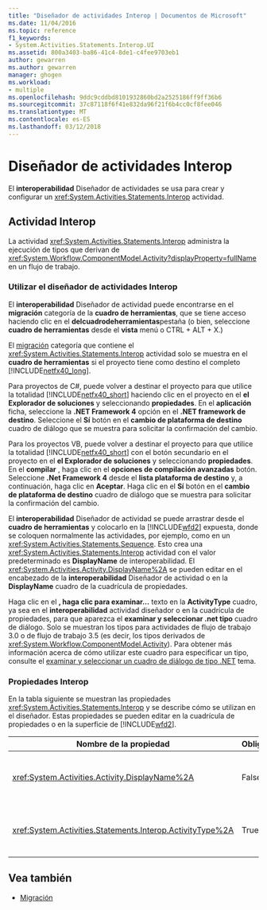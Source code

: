 ```yaml
---
title: "Diseñador de actividades Interop | Documentos de Microsoft"
ms.date: 11/04/2016
ms.topic: reference
f1_keywords:
- System.Activities.Statements.Interop.UI
ms.assetid: 800a3403-ba86-41c4-8de1-c4fee9703eb1
author: gewarren
ms.author: gewarren
manager: ghogen
ms.workload:
- multiple
ms.openlocfilehash: 9ddc9cddbd8101932860bd2a2525186ff9ff36b6
ms.sourcegitcommit: 37c87118f6f41e832da96f21f6b4cc0cf8fee046
ms.translationtype: MT
ms.contentlocale: es-ES
ms.lasthandoff: 03/12/2018
---
```

# <a name="interop-activity-designer"></a>Diseñador de actividades Interop
El **interoperabilidad** Diseñador de actividades se usa para crear y configurar un <xref:System.Activities.Statements.Interop> actividad.

## <a name="the-interop-activity"></a>Actividad Interop
 La actividad <xref:System.Activities.Statements.Interop> administra la ejecución de tipos que derivan de <xref:System.Workflow.ComponentModel.Activity?displayProperty=fullName> en un flujo de trabajo.

### <a name="using-the-interop-activity-designer"></a>Utilizar el diseñador de actividades Interop
 El **interoperabilidad** Diseñador de actividad puede encontrarse en el **migración** categoría de la **cuadro de herramientas**, que se tiene acceso haciendo clic en el **delcuadrodeherramientas**pestaña (o bien, seleccione **cuadro de herramientas** desde el **vista** menú o CTRL + ALT + X.)

 El [migración](../workflow-designer/migration-activity-designers.md) categoría que contiene el <xref:System.Activities.Statements.Interop> actividad solo se muestra en el **cuadro de herramientas** si el proyecto tiene como destino el completo [!INCLUDE[netfx40_long](../workflow-designer/includes/netfx40_long_md.md)].

 Para proyectos de C#, puede volver a destinar el proyecto para que utilice la totalidad [!INCLUDE[netfx40_short](../workflow-designer/includes/netfx40_short_md.md)] haciendo clic en el proyecto en el **el Explorador de soluciones** y seleccionando **propiedades**. En el **aplicación** ficha, seleccione la **.NET Framework 4** opción en el **.NET framework de destino**. Seleccione el **Sí** botón en el **cambio de plataforma de destino** cuadro de diálogo que se muestra para solicitar la confirmación del cambio.

 Para los proyectos VB, puede volver a destinar el proyecto para que utilice la totalidad [!INCLUDE[netfx40_short](../workflow-designer/includes/netfx40_short_md.md)] con el botón secundario en el proyecto en el **el Explorador de soluciones** y seleccionando **propiedades**. En el **compilar** , haga clic en el **opciones de compilación avanzadas** botón. Seleccione **.Net Framework 4** desde el **lista plataforma de destino** y, a continuación, haga clic en **Aceptar**. Haga clic en el **Sí** botón en el **cambio de plataforma de destino** cuadro de diálogo que se muestra para solicitar la confirmación del cambio.

 El **interoperabilidad** Diseñador de actividad se puede arrastrar desde el **cuadro de herramientas** y colocarlo en la [!INCLUDE[wfd2](../workflow-designer/includes/wfd2_md.md)] expuesta, donde se coloquen normalmente las actividades, por ejemplo, como en un <xref:System.Activities.Statements.Sequence>. Esto crea una <xref:System.Activities.Statements.Interop> actividad con el valor predeterminado es **DisplayName** de interoperabilidad. El <xref:System.Activities.Activity.DisplayName%2A> se pueden editar en el encabezado de la **interoperabilidad** Diseñador de actividad o en la **DisplayName** cuadro de la cuadrícula de propiedades.

 Haga clic en el **, haga clic para examinar...**  texto en la **ActivityType** cuadro, ya sea en el **interoperabilidad** actividad diseñador o en la cuadrícula de propiedades, para que aparezca el **examinar y seleccionar .net tipo** cuadro de diálogo. Solo se muestran los tipos para actividades de flujo de trabajo 3.0 o de flujo de trabajo 3.5 (es decir, los tipos derivados de <xref:System.Workflow.ComponentModel.Activity>). Para obtener más información acerca de cómo utilizar este cuadro para especificar un tipo, consulte el [examinar y seleccionar un cuadro de diálogo de tipo .NET](../workflow-designer/browse-and-select-a-dotnet-type-dialog-box.md) tema.

### <a name="the-interop-properties"></a>Propiedades Interop
 En la tabla siguiente se muestran las propiedades <xref:System.Activities.Statements.Interop> y se describe cómo se utilizan en el diseñador. Estas propiedades se pueden editar en la cuadrícula de propiedades o en la superficie de [!INCLUDE[wfd2](../workflow-designer/includes/wfd2_md.md)].

|Nombre de la propiedad|Obligatorio|Uso|
|-------------------|--------------|-----------|
|<xref:System.Activities.Activity.DisplayName%2A>|False|Nombre descriptivo de la actividad <xref:System.Activities.Statements.Interop>. El valor predeterminado es Interop. Aunque el nombre para mostrar no es obligatorio, se recomienda utilizarlo.|
|<xref:System.Activities.Statements.Interop.ActivityType%2A>|True|Especifica el tipo de la actividad que contiene la actividad <xref:System.Activities.Statements.Interop>. Este tipo especificado debe derivar de <xref:System.Workflow.ComponentModel.Activity>.|

## <a name="see-also"></a>Vea también

- [Migración](../workflow-designer/migration-activity-designers.md)